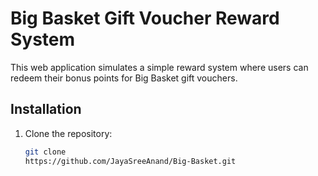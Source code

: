 # Big Basket Gift Voucher Reward System

This web application simulates a simple reward system where users can redeem their bonus points for Big Basket gift vouchers.

## Installation

1. Clone the repository:

   ```bash
   git clone
   https://github.com/JayaSreeAnand/Big-Basket.git
